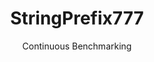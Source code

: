 ---
layout: default
title: StringPrefix777
subtitle: Continuous Benchmarking
selected: String
expanded: Benchmarking
benchmark: /individual_results/StringPrefix777.html
---
